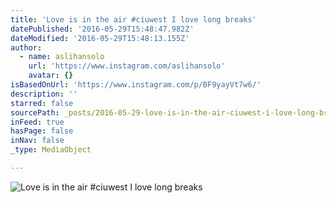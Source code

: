 ```yaml
---
title: 'Love is in the air #ciuwest I love long breaks'
datePublished: '2016-05-29T15:48:47.982Z'
dateModified: '2016-05-29T15:48:13.155Z'
author:
  - name: aslihansolo
    url: 'https://www.instagram.com/aslihansolo'
    avatar: {}
isBasedOnUrl: 'https://www.instagram.com/p/BF9yayVt7w6/'
description: ''
starred: false
sourcePath: _posts/2016-05-29-love-is-in-the-air-ciuwest-i-love-long-breaks.md
inFeed: true
hasPage: false
inNav: false
_type: MediaObject

---
```

![Love is in the air #ciuwest I love long breaks](https://scontent.cdninstagram.com/t51.2885-15/s640x640/sh0.08/e35/13277553_136899380054502_790080956_n.jpg?ig_cache_key=MTI2MDM4NTIxMzgxNzAxMTI1OA%3D%3D.2)